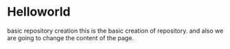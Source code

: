 # Helloworld
basic repository creation
this is the basic creation of repository.
and also
we are going to change the content of the page.
